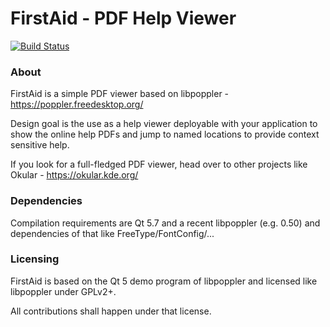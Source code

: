 FirstAid - PDF Help Viewer
============================

[![Build Status](https://travis-ci.org/AbsInt/FirstAid.svg?branch=master)](https://travis-ci.org/AbsInt/FirstAid)

### About

FirstAid is a simple PDF viewer based on libpoppler - https://poppler.freedesktop.org/

Design goal is the use as a help viewer deployable with your application to show the online help PDFs
and jump to named locations to provide context sensitive help.

If you look for a full-fledged PDF viewer, head over to other projects like Okular - https://okular.kde.org/

### Dependencies

Compilation requirements are Qt 5.7 and a recent libpoppler (e.g. 0.50) and dependencies of that like FreeType/FontConfig/...

### Licensing

FirstAid is based on the Qt 5 demo program of libpoppler and licensed like libpoppler under GPLv2+.

All contributions shall happen under that license.
